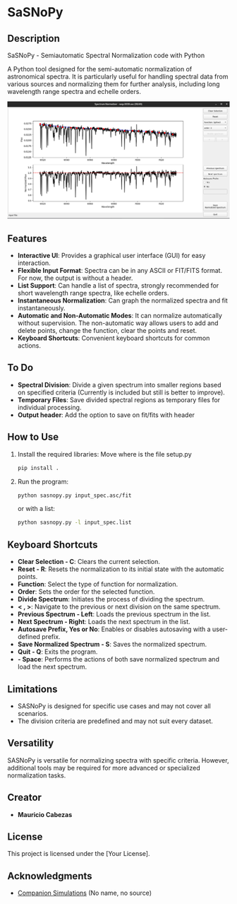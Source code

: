 # SaSNoPy

## Description

SaSNoPy - Semiautomatic Spectral Normalization code with Python

A Python tool designed for the semi-automatic normalization of astronomical spectra. It is particularly useful for handling spectral data from various sources and normalizing them for further analysis, including long wavelength range spectra and echelle orders.

![SASNoPy on pyQT window](docs/sasnopy.png)

## Features

- **Interactive UI**: Provides a graphical user interface (GUI) for easy interaction.
- **Flexible Input Format**: Spectra can be in any ASCII or FIT/FITS format. For now, the output is without a header.
- **List Support**: Can handle a list of spectra, strongly recommended for short wavelength range spectra, like echelle orders.
- **Instantaneous Normalization**: Can graph the normalized spectra and fit instantaneously.
- **Automatic and Non-Automatic Modes**: It can normalize automatically without supervision. The non-automatic way allows users to add and delete points, change the function, clear the points and reset.
- **Keyboard Shortcuts**: Convenient keyboard shortcuts for common actions.

  
## To Do

- **Spectral Division**: Divide a given spectrum into smaller regions based on specified criteria (Currently is included but still is better to improve).
- **Temporary Files**: Save divided spectral regions as temporary files for individual processing.
- **Output header**: Add the option to save on fit/fits with header

## How to Use

1. Install the required libraries:
   Move where is the file setup.py

    ```bash
    pip install .
    ```

3. Run the program:

    ```bash
    python sasnopy.py input_spec.asc/fit 
    ```
    or with a list:
   
    ```bash
    python sasnopy.py -l input_spec.list
    ```

## Keyboard Shortcuts

- **Clear Selection - C**: Clears the current selection.
- **Reset - R**: Resets the normalization to its initial state with the automatic points.
- **Function**: Select the type of function for normalization.
- **Order**: Sets the order for the selected function.
- **Divide Spectrum**: Initiates the process of dividing the spectrum.
- **< , >**: Navigate to the previous or next division on the same spectrum.
- **Previous Spectrum - Left**: Loads the previous spectrum in the list.
- **Next Spectrum - Right**: Loads the next spectrum in the list.
- **Autosave Prefix, Yes or No**: Enables or disables autosaving with a user-defined prefix.
- **Save Normalized Spectrum - S**: Saves the normalized spectrum.
- **Quit - Q**: Exits the program.
- **- Space**: Performs the actions of both save normalized spectrum and load the next spectrum.

   

## Limitations

- SASNoPy is designed for specific use cases and may not cover all scenarios.
- The division criteria are predefined and may not suit every dataset.

## Versatility

SASNoPy is versatile for normalizing spectra with specific criteria. However, additional tools may be required for more advanced or specialized normalization tasks.

## Creator

- **Mauricio Cabezas**
  
## License

This project is licensed under the [Your License].

## Acknowledgments

- [Companion Simulations](https://notebook.community/jason-neal/companion_simulations/Notebooks/Spectrum_Normalizations) (No name, no source)
